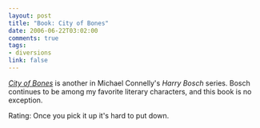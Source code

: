 ```yaml
--- 
layout: post
title: "Book: City of Bones"
date: 2006-06-22T03:02:00
comments: true
tags:
- diversions
link: false
---
```

_<a href="http://ereader.com/product/detail/5641?book=City_of_Bones" title="City of Bones">City of Bones</a>_ is another in Michael Connelly's _Harry Bosch_ series. Bosch continues to be among my favorite literary characters, and this book is no exception.

Rating: Once you pick it up it's hard to put down.
